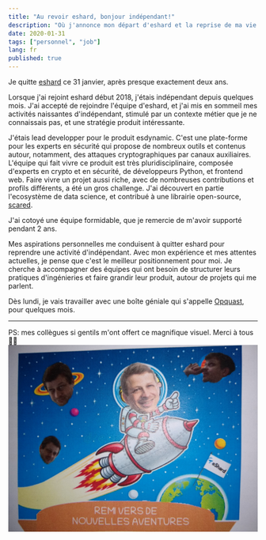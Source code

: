 ```yaml
---
title: "Au revoir eshard, bonjour indépendant!"
description: "Où j'annonce mon départ d'eshard et la reprise de ma vie d'indépendant."
date: 2020-01-31
tags: ["personnel", "job"]
lang: fr
published: true
---
```


Je quitte [eshard](https://www.eshard.com) ce 31 janvier, après presque exactement deux ans. 

Lorsque j'ai rejoint eshard début 2018, j'étais indépendant depuis quelques mois. J'ai accepté de rejoindre l'équipe d'eshard, et j'ai mis en sommeil mes activités naissantes d'indépendant, stimulé par un contexte métier que je ne connaissais pas, et une stratégie produit intéressante.

J'étais lead developper pour le produit esdynamic. C'est une plate-forme pour les experts en sécurité qui propose de nombreux outils et contenus autour, notamment, des attaques cryptographiques par canaux auxiliaires. L'équipe qui fait vivre ce produit est très pluridisciplinaire, composée d'experts en crypto et en sécurité, de développeurs Python, et frontend web. Faire vivre un projet aussi riche, avec de nombreuses contributions et profils différents, a été un gros challenge. J'ai découvert en partie l'ecosystème de data science, et contribué à une librairie open-source, [scared](https://gitlab.com/eshard/scared).

J'ai cotoyé une équipe formidable, que je remercie de m'avoir supporté pendant 2 ans.

Mes aspirations personnelles me conduisent à quitter eshard pour reprendre une activité d'indépendant. Avec mon expérience et mes attentes actuelles, je pense que c'est le meilleur positionnement pour moi. Je cherche à accompagner des équipes qui ont besoin de structurer leurs pratiques d'ingénieries et faire grandir leur produit, autour de projets qui me parlent.

Dès lundi, je vais travailler avec une boîte géniale qui s'appelle [Opquast](https://www.opquast.com/), pour quelques mois.

---

PS: mes collègues si gentils m'ont offert ce magnifique visuel. Merci à tous 🥰🚀
![Photomontage de Rémi décollant de la planète eshard](../../static/eshard-depart.jpg)
